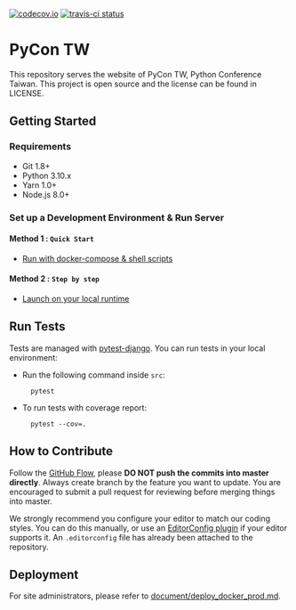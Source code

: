 [![codecov.io](https://codecov.io/github/pycontw/pycon.tw/coverage.svg?branch=master)](https://codecov.io/github/pycontw/pycon.tw?branch=master)
[![travis-ci status](https://api.travis-ci.org/pycontw/pycon.tw.svg?branch-master)](https://travis-ci.org/pycontw/pycon.tw)

# PyCon TW

This repository serves the website of PyCon TW, Python Conference Taiwan. This project is open source and the license can be found in LICENSE.

## Getting Started

### Requirements

- Git 1.8+
- Python 3.10.x
- Yarn 1.0+
- Node.js 8.0+

### Set up a Development Environment & Run Server

#### Method 1 : `Quick Start`
* [ Run with docker-compose & shell scripts ](/document/deploy_docker_dev.md)
#### Method 2 : `Step by step`
* [ Launch on your local runtime ](/document/deploy_local_env_dev.md)

## Run Tests

Tests are managed with [pytest-django](http://pytest-django.readthedocs.org/en/latest/tutorial.html). You can run tests in your local environment:

- Run the following command inside `src`:

        pytest

- To run tests with coverage report:

        pytest --cov=.

## How to Contribute

Follow the [GitHub Flow](https://guides.github.com/introduction/flow/), please **DO NOT push the commits into master directly**. Always create branch by the feature you want to update. You are encouraged to submit a pull request for reviewing before merging things into master.

We strongly recommend you configure your editor to match our coding styles. You can do this manually, or use an [EditorConfig plugin](http://editorconfig.org/#download) if your editor supports it. An `.editorconfig` file has already been attached to the repository.


## Deployment

For site administrators, please refer to [document/deploy_docker_prod.md](/document/deploy_docker_prod.md).
